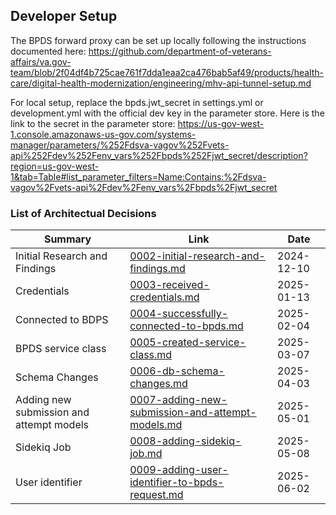 ## Developer Setup

The BPDS forward proxy can be set up locally following the instructions documented here:
https://github.com/department-of-veterans-affairs/va.gov-team/blob/2f04df4b725cae761f7dda1eaa2ca476bab5af49/products/health-care/digital-health-modernization/engineering/mhv-api-tunnel-setup.md

For local setup, replace the bpds.jwt_secret in settings.yml or development.yml with the official dev key in the parameter store. Here is the link to the secret in the parameter store:
https://us-gov-west-1.console.amazonaws-us-gov.com/systems-manager/parameters/%252Fdsva-vagov%252Fvets-api%252Fdev%252Fenv_vars%252Fbpds%252Fjwt_secret/description?region=us-gov-west-1&tab=Table#list_parameter_filters=Name:Contains:%2Fdsva-vagov%2Fvets-api%2Fdev%2Fenv_vars%2Fbpds%2Fjwt_secret



### List of Architectual Decisions

| Summary                                  | Link                                                         | Date       |
| ---------------------------------------- | ------------------------------------------------------------ | ---------- |
| Initial Research and Findings            | [0002-initial-research-and-findings.md](adr/0002-initial-research-and-findings.md) | 2024-12-10 |
| Credentials                              | [0003-received-credentials.md](adr/0003-received-credentials.md) | 2025-01-13 |
| Connected to BDPS                        | [0004-successfully-connected-to-bpds.md](adr/0004-successfully-connected-to-bpds.md) | 2025-02-04 |
| BPDS service class                       | [0005-created-service-class.md](adr/0005-created-service-class.md) | 2025-03-07 |
| Schema Changes                           | [0006-db-schema-changes.md](adr/0006-db-schema-changes.md)   | 2025-04-03 |
| Adding new submission and attempt models | [0007-adding-new-submission-and-attempt-models.md](adr/0007-adding-new-submission-and-attempt-models.md) | 2025-05-01 |
| Sidekiq Job                              | [0008-adding-sidekiq-job.md](adr/0008-adding-sidekiq-job.md) | 2025-05-08 |
| User identifier                          | [0009-adding-user-identifier-to-bpds-request.md](adr/0009-adding-user-identifier-to-bpds-request.md) | 2025-06-02 |

​	
